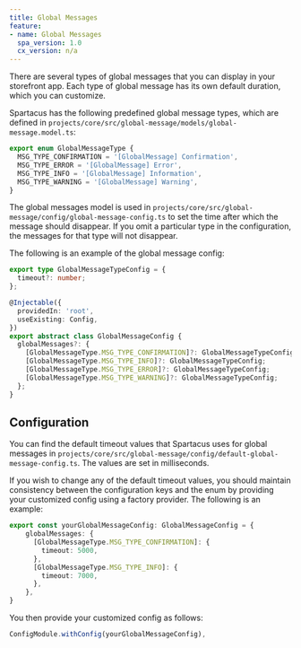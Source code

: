 ```yaml
---
title: Global Messages
feature:
- name: Global Messages
  spa_version: 1.0
  cx_version: n/a
---
```


There are several types of global messages that you can display in your storefront app. Each type of global message has its own default duration, which you can customize.

Spartacus has the following predefined global message types, which are defined in `projects/core/src/global-message/models/global-message.model.ts`:

```typescript
export enum GlobalMessageType {
  MSG_TYPE_CONFIRMATION = '[GlobalMessage] Confirmation',
  MSG_TYPE_ERROR = '[GlobalMessage] Error',
  MSG_TYPE_INFO = '[GlobalMessage] Information',
  MSG_TYPE_WARNING = '[GlobalMessage] Warning',
}
```

The global messages model is used in `projects/core/src/global-message/config/global-message-config.ts` to set the time after which the message should disappear. If you omit a particular type in the configuration, the messages for that type will not disappear.

The following is an example of the global message config:

```typescript
export type GlobalMessageTypeConfig = {
  timeout?: number;
};

@Injectable({
  providedIn: 'root',
  useExisting: Config,
})
export abstract class GlobalMessageConfig {
  globalMessages?: {
    [GlobalMessageType.MSG_TYPE_CONFIRMATION]?: GlobalMessageTypeConfig;
    [GlobalMessageType.MSG_TYPE_INFO]?: GlobalMessageTypeConfig;
    [GlobalMessageType.MSG_TYPE_ERROR]?: GlobalMessageTypeConfig;
    [GlobalMessageType.MSG_TYPE_WARNING]?: GlobalMessageTypeConfig;
  };
}
```

## Configuration

You can find the default timeout values that Spartacus uses for global messages in `projects/core/src/global-message/config/default-global-message-config.ts`. The values are set in milliseconds.

If you wish to change any of the default timeout values, you should maintain consistency between the configuration keys and the enum by providing your customized config using a factory provider. The following is an example:

```typescript
export const yourGlobalMessageConfig: GlobalMessageConfig = {
    globalMessages: {
      [GlobalMessageType.MSG_TYPE_CONFIRMATION]: {
        timeout: 5000,
      },
      [GlobalMessageType.MSG_TYPE_INFO]: {
        timeout: 7000,
      },
    },
}
```

You then provide your customized config as follows:

```typescript
ConfigModule.withConfig(yourGlobalMessageConfig),
```
